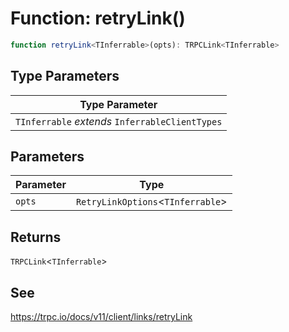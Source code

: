 # Function: retryLink()

```ts
function retryLink<TInferrable>(opts): TRPCLink<TInferrable>
```

## Type Parameters

| Type Parameter |
| ------ |
| `TInferrable` *extends* `InferrableClientTypes` |

## Parameters

| Parameter | Type |
| ------ | ------ |
| `opts` | `RetryLinkOptions`\<`TInferrable`\> |

## Returns

`TRPCLink`\<`TInferrable`\>

## See

https://trpc.io/docs/v11/client/links/retryLink
